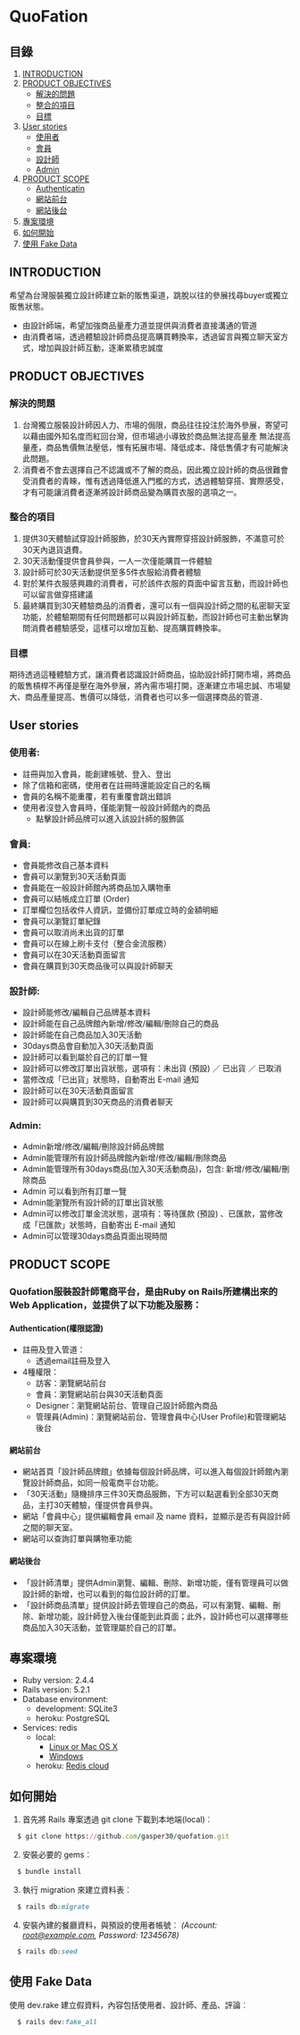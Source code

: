 # QuoFation
## 目錄
1. [INTRODUCTION](#introductionN)
2. [PRODUCT OBJECTIVES](#product-objectives)
	- [解決的問題](#解決的問題)
	- [整合的項目](#整合的項目)
	- [目標](#目標)
3. [User stories](#user-stories)
	- [使用者](#使用者)
	- [會員](#會員)
	- [設計師](#設計師)
	- [Admin](#Admin)
4. [PRODUCT SCOPE](#product-scope)
	- [Authenticatin](#authentication權限認證)
	- [網站前台](#網站前台)
	- [網站後台](#網站後台)
5. [專案環境](#專案環境)
6. [如何開始](#如何開始)
7. [使用 Fake Data](#使用-fake-data)
## INTRODUCTION
希望為台灣服裝獨立設計師建立新的販售渠道，跳脫以往的參展找尋buyer或獨立販售狀態。
* 由設計師端，希望加強商品量產力道並提供與消費者直接溝通的管道
* 由消費者端，透過體驗設計師商品提高購買轉換率，透過留言與獨立聊天室方式，增加與設計師互動，逐漸累積忠誠度

## PRODUCT OBJECTIVES
### 解決的問題
1. 台灣獨立服裝設計師因人力、市場的侷限，商品往往投注於海外參展，寄望可以藉由國外知名度而紅回台灣，但市場過小導致於商品無法提高量產
無法提高量產，商品售價無法壓低，惟有拓展市場、降低成本、降低售價才有可能解決此問題。
2. 消費者不會去選擇自己不認識或不了解的商品，因此獨立設計師的商品很難會受消費者的青睞，惟有透過降低進入門檻的方式，透過體驗穿搭、實際感受，才有可能讓消費者逐漸將設計師商品變為購買衣服的選項之一。
### 整合的項目
1. 提供30天體驗試穿設計師服飾，於30天內實際穿搭設計師服飾，不滿意可於30天內退貨退費。
2. 30天活動僅提供會員參與，一人一次僅能購買一件體驗
3. 設計師可於30天活動提供至多5件衣服給消費者體驗
4. 對於某件衣服感興趣的消費者，可於該件衣服的頁面中留言互動，而設計師也可以留言做穿搭建議
5. 最終購買到30天體驗商品的消費者，還可以有一個與設計師之間的私密聊天室功能，於體驗期間有任何問題都可以與設計師互動，而設計師也可主動出擊詢問消費者體驗感受，這樣可以增加互動、提高購買轉換率。
### 目標
期待透過這種體驗方式，讓消費者認識設計師商品，協助設計師打開市場，將商品的販售槓桿不再僅是壓在海外參展，將內需市場打開，逐漸建立市場忠誠、市場變大、商品產量提高、售價可以降低，消費者也可以多一個選擇商品的管道．

## User stories
### 使用者:
* 註冊與加入會員，能創建帳號、登入、登出
* 除了信箱和密碼，使用者在註冊時還能設定自己的名稱
* 會員的名稱不能重覆，若有重覆會跳出錯誤
* 使用者沒登入會員時，僅能瀏覽一般設計師館內的商品
	* 點擊設計師品牌可以進入該設計師的服飾區
### 會員:
* 會員能修改自己基本資料
* 會員可以瀏覽到30天活動頁面
* 會員能在一般設計師館內將商品加入購物車
* 會員可以結帳成立訂單 (Order)
* 訂單欄位包括收件人資訊，並備份訂單成立時的金額明細
* 會員可以瀏覽訂單紀錄
* 會員可以取消尚未出貨的訂單
* 會員可以在線上刷卡支付（整合金流服務）
* 會員可以在30天活動頁面留言
* 會員在購買到30天商品後可以與設計師聊天
### 設計師:
* 設計師能修改/編輯自己品牌基本資料
* 設計師能在自己品牌館內新增/修改/編輯/刪除自己的商品
* 設計師能在自己商品加入30天活動
* 30days商品會自動加入30天活動頁面
* 設計師可以看到屬於自己的訂單一覽
* 設計師可以修改訂單出貨狀態，選項有：未出貨 (預設) ／ 已出貨 ／ 已取消
* 當修改成「已出貨」狀態時，自動寄出 E-mail 通知
* 設計師可以在30天活動頁面留言
* 設計師可以與購買到30天商品的消費者聊天
### Admin:
* Admin新增/修改/編輯/刪除設計師品牌館
* Admin能管理所有設計師品牌館內新增/修改/編輯/刪除商品
* Admin能管理所有30days商品(加入30天活動商品)，包含: 新增/修改/編輯/刪除商品
* Admin 可以看到所有訂單一覽
* Admin能瀏覽所有設計師的訂單出貨狀態
* Admin可以修改訂單金流狀態，選項有：等待匯款 (預設) 、已匯款，當修改成「已匯款」狀態時，自動寄出 E-mail 通知
* Admin可以管理30days商品頁面出現時間

## PRODUCT SCOPE

### Quofation服裝設計師電商平台，是由Ruby on Rails所建構出來的Web Application，並提供了以下功能及服務：
#### Authentication(權限認證)
* 註冊及登入管道：
	* 透過email註冊及登入
* 4種權限：
	* 訪客：瀏覽網站前台
	* 會員：瀏覽網站前台與30天活動頁面
	* Designer：瀏覽網站前台、管理自己設計師館內商品
	* 管理員(Admin)：瀏覽網站前台、管理會員中心(User Profile)和管理網站後台

#### 網站前台
* 網站首頁「設計師品牌館」依據每個設計師品牌，可以進入每個設計師館內瀏覽設計師商品，如同一般電商平台功能。
* 「30天活動」隨機排序三件30天商品服飾，下方可以點選看到全部30天商品，主打30天體驗，僅提供會員參與。
* 網站「會員中心」提供編輯會員 email 及 name 資料，並顯示是否有與設計師之間的聊天室。
* 網站可以查詢訂單與購物車功能

#### 網站後台
* 「設計師清單」提供Admin瀏覽、編輯、刪除、新增功能，僅有管理員可以做設計師的新增，也可以看到的每位設計師的訂單。
* 「設計師商品清單」提供設計師去管理自己的商品，可以有瀏覽、編輯、刪除、新增功能，設計師登入後台僅能到此頁面；此外，設計師也可以選擇哪些商品加入30天活動，並管理屬於自己的訂單。

## 專案環境
* Ruby version: 2.4.4
* Rails version: 5.2.1
* Database environment:
	* development: SQLite3
	* heroku: PostgreSQL
* Services: redis
	* local: 
		* [Linux or Mac OS X ](https://redis.io/)
		* [Windows](https://github.com/MicrosoftArchive/redis/releases)
	* heroku: [Redis cloud](https://elements.heroku.com/addons/rediscloud)


## 如何開始
1. 首先將 Rails 專案透過 git clone 下載到本地端(local)︰
```ruby
  $ git clone https://github.com/gasper30/quofation.git
```
2. 安裝必要的 gems︰
```ruby
  $ bundle install
```
3. 執行 migration 來建立資料表︰
``` ruby
  $ rails db:migrate
```
4. 安裝內建的餐廳資料，與預設的使用者帳號︰
*(Account: root@example.com, Password: 12345678)*
```ruby
  $ rails db:seed
```

## 使用 Fake Data
使用 dev.rake 建立假資料，內容包括使用者、設計師、產品、評論︰
```ruby
  $ rails dev:fake_all
```